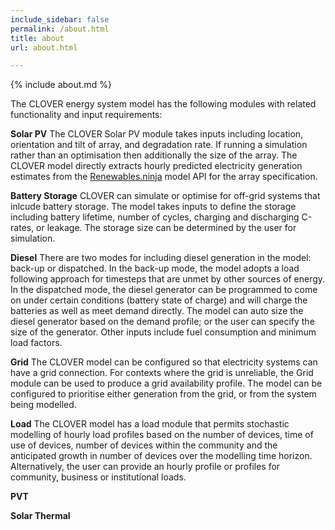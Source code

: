 ```yaml
---
include_sidebar: false
permalink: /about.html
title: about
url: about.html

---
```


{% include about.md %}

The CLOVER energy system model has the following modules with related functionality and input requirements:

**Solar PV**
The CLOVER Solar PV module takes inputs including location, orientation and tilt of array, and degradation rate. If running a simulation rather than an optimisation then additionally the size of the array. The CLOVER model directly extracts hourly predicted electricity generation estimates from the [Renewables.ninja](Renewables.ninja) model API for the array specification. 

**Battery Storage**
CLOVER can simulate or optimise for off-grid systems that inlcude battery storage. The model takes inputs to define the storage including battery lifetime, number of cycles, charging and discharging C-rates, or leakage. The storage size can be determined by the user for simulation.

**Diesel**
There are two modes for including diesel generation in the model: back-up or dispatched. In the back-up mode, the model adopts a load following approach for timesteps that are unmet by other sources of energy. In the dispatched mode, the diesel generator can be programmed to come on under certain conditions (battery state of charge) and will charge the batteries as well as meet demand directly. The model can auto size the diesel generator based on the demand profile; or the user can specify the size of the generator. Other inputs include fuel consumption and minimum load factors.

**Grid** 
The CLOVER model can be configured so that electricity systems can have a grid connection. For contexts where the grid is unreliable, the Grid module can be used to produce a grid availability profile. The model can be configured to prioritise either generation from the grid, or from the system being modelled. 

**Load**
The CLOVER model has a load module that permits stochastic modelling of hourly load profiles based on the number of devices, time of use of devices, number of devices within the community and the anticipated growth in number of devices over the modelling time horizon. Alternatively, the user can provide an hourly profile or profiles for community, business or institutional loads.

**PVT**

**Solar Thermal**





